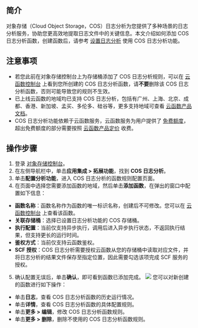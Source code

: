 ## 简介

对象存储（Cloud Object Storage，COS）日志分析为您提供了多种场景的日志分析服务，协助您更高效地提取日志文件中的关键信息。本文介绍如何添加 COS 日志分析函数，创建函数后，请参考 [设置日志分析](https://cloud.tencent.com/document/product/436/70223) 使用 COS 日志分析功能。

## 注意事项

- 若您此前在对象存储控制台上为存储桶添加了 COS 日志分析规则，可以在 [云函数控制台](https://console.cloud.tencent.com/scf/list?rid=1&ns=default) 上看到您所创建的 COS 日志分析函数，请**不要**删除该 COS 日志分析函数，否则可能导致您的规则不生效。
- 已上线云函数的地域均已支持 COS 日志分析，包括有广州、上海、北京、成都、香港、新加坡、孟买、多伦多、硅谷等，更多支持地域可查看 [云函数产品文档](https://cloud.tencent.com/document/product/583)。
- COS 日志分析功能依赖于云函数服务，云函数服务为用户提供了 [免费额度](https://cloud.tencent.com/document/product/583/12282)，超出免费额度的部分需要按照 [云函数产品定价](https://cloud.tencent.com/document/product/583/12281) 收费。

## 操作步骤

1. 登录 [对象存储控制台](https://console.cloud.tencent.com/cos5)。
2. 在左侧导航栏中，单击**应用集成 > 拓展功能**，找到 **COS 日志分析**。
3. 单击**配置分析功能**，进入 COS 日志分析的函数规则配置页面。
4. 在页面中选择您需要添加函数的地域，然后单击**添加函数**，在弹出的窗口中配置如下信息：
 - **函数名称**：函数名称作为函数的唯一标识名称，创建后不可修改。您可以在 [云函数控制台](https://console.cloud.tencent.com/scf/list?rid=1&ns=default) 上查看该函数。
 - **关联存储桶**：选择已设置日志分析功能的 COS 存储桶。
 - **执行配置**：当前仅支持异步执行，调用后进入异步执行状态，不返回执行结果，但支持更长的运行时间。
 - **鉴权方式**：当前仅支持云函数鉴权。
 - **SCF 授权**：COS 日志分析需要授权云函数从您的存储桶中读取对应文件，并将日志分析的结果文件保存至指定位置，因此需要勾选该项完成 SCF 服务的授权。
5. 确认配置无误后，单击**确认**，即可看到函数已添加完成。
![](https://qcloudimg.tencent-cloud.cn/raw/08d929cfc60cc748e4d9ae209447b4ec.png)
   您可以对新创建的函数进行如下操作：
 - 单击**日志**，查看 COS 日志分析函数的历史运行情况。
 - 单击**详情**，查看 COS 日志分析函数的具体配置规则。
 - 单击**更多 > 编辑**，修改 COS 日志分析函数规则。
 - 单击**更多 > 删除**，删除不使用的 COS 日志分析函数规则。
